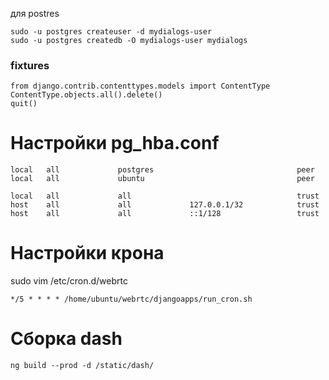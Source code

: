 

для postres
```
sudo -u postgres createuser -d mydialogs-user
sudo -u postgres createdb -O mydialogs-user mydialogs
```

### fixtures
```
from django.contrib.contenttypes.models import ContentType
ContentType.objects.all().delete()
quit()
````


# Настройки pg_hba.conf
```
local   all             postgres                                peer
local   all             ubuntu                                  peer

local   all             all                                     trust
host    all             all             127.0.0.1/32            trust
host    all             all             ::1/128                 trust
```


# Настройки крона

sudo vim /etc/cron.d/webrtc

```
*/5 * * * * /home/ubuntu/webrtc/djangoapps/run_cron.sh
```

# Сборка dash

```
ng build --prod -d /static/dash/
```
